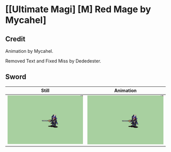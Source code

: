 # [\[Ultimate Magi\] \[M\] Red Mage by Mycahel]

## Credit

Animation by Mycahel. 

Removed Text and Fixed Miss by Dededester.
	
## Sword

| Still | Animation |
| :---: | :-------: |
| ![Sword still](./Sword_000.png) | ![Sword animation](./Sword.gif) |
